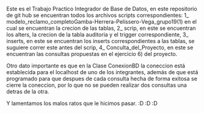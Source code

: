Este es el Trabajo Practico Integrador de Base de Datos, en este repositorio de git hub se encuentran todos los archivos scripts correspondientes: 
1_ modelo_reclamo_completoGamba-Herrera-Pelissero-Vega_grupo19(1) en el cual se encuentran la crecion de las tablas, 
2_ scrip, en este se encuentran los alters, la crecion de la tabla auditoria y el trigger correspondiente,
3_ inserts, en este se encuentran los inserts correspondientes a las tablas, se suguiere correr este antes del scrip,
4_ Conculta_del_Proyecto, en este se encuentran  las consultas propuestas en el ejercicio 6) del proyecto.

Otro dato importante es que en la Clase ConexionBD la coneccion está establecida para el localhost de uno de los integrantes, además de que está programado para que despues de 
cada consulta hecha de forma exitosa se cierre la coneccion, por lo que no se pueden realizar dos consultas una detras de la otra. 

Y lamentamos los malos ratos que le hicimos pasar. :D :D :D
